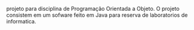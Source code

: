 projeto para disciplina de Programação Orientada a Objeto.
O projeto consistem em um sofware feito em Java para reserva de laboratorios de informatica.